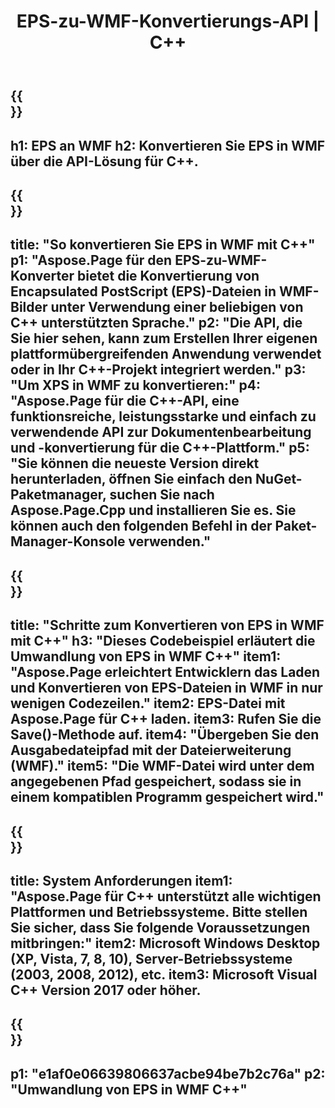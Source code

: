 ﻿---
translation: true
template: /_templates/_conversion-child-cpp.md
title: EPS-zu-WMF-Konvertierungs-API | C++
url: /cpp/conversion/eps-to-wmf/
description: Umwandlung von EPS in WMF, bereitgestellt von Aspose.Page für die C++-API-Lösung. Funktioniert in C++ Runtime Environment für Windows 32 Bit, Windows 64 Bit und Linux 64 Bit.
informat: EPS
outformat: WMF
otherformats: XPS PS
---

{{<section banner>}}
---
h1: EPS an WMF
h2: Konvertieren Sie EPS in WMF über die API-Lösung für C++.
---

{{<section overview>}}
---
title: "So konvertieren Sie EPS in WMF mit C++"
p1: "Aspose.Page für den EPS-zu-WMF-Konverter bietet die Konvertierung von Encapsulated PostScript (EPS)-Dateien in WMF-Bilder unter Verwendung einer beliebigen von C++ unterstützten Sprache."
p2: "Die API, die Sie hier sehen, kann zum Erstellen Ihrer eigenen plattformübergreifenden Anwendung verwendet oder in Ihr C++-Projekt integriert werden."
p3: "Um XPS in WMF zu konvertieren:"
p4: "Aspose.Page für die C++-API, eine funktionsreiche, leistungsstarke und einfach zu verwendende API zur Dokumentenbearbeitung und -konvertierung für die C++-Plattform."
p5: "Sie können die neueste Version direkt herunterladen, öffnen Sie einfach den NuGet-Paketmanager, suchen Sie nach Aspose.Page.Cpp und installieren Sie es. Sie können auch den folgenden Befehl in der Paket-Manager-Konsole verwenden."
---

{{<section feature1>}}
---
title: "Schritte zum Konvertieren von EPS in WMF mit C++"
h3: "Dieses Codebeispiel erläutert die Umwandlung von EPS in WMF C++"
item1: "Aspose.Page erleichtert Entwicklern das Laden und Konvertieren von EPS-Dateien in WMF in nur wenigen Codezeilen."
item2: EPS-Datei mit Aspose.Page für C++ laden.
item3: Rufen Sie die Save()-Methode auf.
item4: "Übergeben Sie den Ausgabedateipfad mit der Dateierweiterung (WMF)."
item5: "Die WMF-Datei wird unter dem angegebenen Pfad gespeichert, sodass sie in einem kompatiblen Programm gespeichert wird."
---

{{<section feature2>}}
---
title: System Anforderungen
item1: "Aspose.Page für C++ unterstützt alle wichtigen Plattformen und Betriebssysteme. Bitte stellen Sie sicher, dass Sie folgende Voraussetzungen mitbringen:"
item2: Microsoft Windows Desktop (XP, Vista, 7, 8, 10), Server-Betriebssysteme (2003, 2008, 2012), etc.
item3: Microsoft Visual C++ Version 2017 oder höher.
---

{{<section gist>}}
---
p1: "e1af0e06639806637acbe94be7b2c76a"
p2: "Umwandlung von EPS in WMF C++"
---
